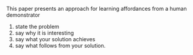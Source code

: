 This paper presents an approach for learning affordances from a human demonstrator 


1. state the problem2. say why it is interesting3. say what your solution achieves4. say what follows from your solution.